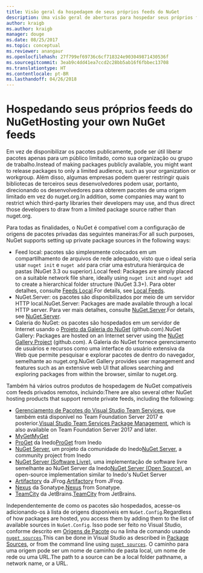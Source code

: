 ```yaml
---
title: Visão geral da hospedagem de seus próprios feeds do NuGet
description: Uma visão geral de aberturas para hospedar seus próprios feeds de pacote do NuGet ou galerias localmente ou remotamente.
author: kraigb
ms.author: kraigb
manager: douge
ms.date: 08/25/2017
ms.topic: conceptual
ms.reviewer: anangaur
ms.openlocfilehash: 27f799ef69736c6cf718324e903049871430536f
ms.sourcegitcommit: 3eab9c4dd41ea7ccd2c28bb5ab16f6fbbec13708
ms.translationtype: HT
ms.contentlocale: pt-BR
ms.lasthandoff: 04/26/2018
---
```

# <a name="hosting-your-own-nuget-feeds"></a><span data-ttu-id="d7817-103">Hospedando seus próprios feeds do NuGet</span><span class="sxs-lookup"><span data-stu-id="d7817-103">Hosting your own NuGet feeds</span></span>

<span data-ttu-id="d7817-104">Em vez de disponibilizar os pacotes publicamente, pode ser útil liberar pacotes apenas para um público limitado, como sua organização ou grupo de trabalho.</span><span class="sxs-lookup"><span data-stu-id="d7817-104">Instead of making packages publicly available, you might want to release packages to only a limited audience, such as your organization or workgroup.</span></span> <span data-ttu-id="d7817-105">Além disso, algumas empresas podem querer restringir quais bibliotecas de terceiros seus desenvolvedores podem usar, portanto, direcionando os desenvolvedores para obterem pacotes de uma origem limitado em vez do nuget.org.</span><span class="sxs-lookup"><span data-stu-id="d7817-105">In addition, some companies may want to restrict which third-party libraries their developers may use, and thus direct those developers to draw from a limited package source rather than nuget.org.</span></span>

<span data-ttu-id="d7817-106">Para todas as finalidades, o NuGet é compatível com a configuração de origens de pacotes privadas das seguintes maneiras:</span><span class="sxs-lookup"><span data-stu-id="d7817-106">For all such purposes, NuGet supports setting up private package sources in the following ways:</span></span>

- <span data-ttu-id="d7817-107">Feed local: pacotes são simplesmente colocados em um compartilhamento de arquivos de rede adequado, visto que o ideal seria usar `nuget init` e `nuget add` para criar uma estrutura hierárquica de pastas (NuGet 3.3 ou superior).</span><span class="sxs-lookup"><span data-stu-id="d7817-107">Local feed: Packages are simply placed on a suitable network file share, ideally using `nuget init` and `nuget add` to create a hierarchical folder structure (NuGet 3.3+).</span></span> <span data-ttu-id="d7817-108">Para obter detalhes, consulte [Feeds Local](../hosting-packages/local-feeds.md).</span><span class="sxs-lookup"><span data-stu-id="d7817-108">For details, see [Local Feeds](../hosting-packages/local-feeds.md).</span></span>
- <span data-ttu-id="d7817-109">NuGet.Server: os pacotes são disponibilizados por meio de um servidor HTTP local.</span><span class="sxs-lookup"><span data-stu-id="d7817-109">NuGet.Server: Packages are made available through a local HTTP server.</span></span> <span data-ttu-id="d7817-110">Para ver mais detalhes, consulte [NuGet.Server](../hosting-packages/nuget-server.md).</span><span class="sxs-lookup"><span data-stu-id="d7817-110">For details, see [NuGet.Server](../hosting-packages/nuget-server.md).</span></span>
- <span data-ttu-id="d7817-111">Galeria do NuGet: os pacotes são hospedados em um servidor de Internet usando o [Projeto da Galeria do NuGet](https://github.com/NuGet/NuGetGallery#build-and-run-the-gallery-in-arbitrary-number-easy-steps) (github.com).</span><span class="sxs-lookup"><span data-stu-id="d7817-111">NuGet Gallery: Packages are hosted on an Internet server using the [NuGet Gallery Project](https://github.com/NuGet/NuGetGallery#build-and-run-the-gallery-in-arbitrary-number-easy-steps) (github.com).</span></span> <span data-ttu-id="d7817-112">A Galeria do NuGet fornece gerenciamento de usuários e recursos como uma interface do usuário extensiva da Web que permite pesquisar e explorar pacotes de dentro do navegador, semelhante ao nuget.org.</span><span class="sxs-lookup"><span data-stu-id="d7817-112">NuGet Gallery provides user management and features such as an extensive web UI that allows searching and exploring packages from within the browser, similar to nuget.org.</span></span>

<span data-ttu-id="d7817-113">Também há vários outros produtos de hospedagem de NuGet compatíveis com feeds privados remotos, incluindo:</span><span class="sxs-lookup"><span data-stu-id="d7817-113">There are also several other NuGet hosting products that support remote private feeds, including the following:</span></span>

- <span data-ttu-id="d7817-114">[Gerenciamento de Pacotes do Visual Studio Team Services](https://www.visualstudio.com/docs/package/nuget/publish), que também está disponível no Team Foundation Server 2017 e posterior.</span><span class="sxs-lookup"><span data-stu-id="d7817-114">[Visual Studio Team Services Package Management](https://www.visualstudio.com/docs/package/nuget/publish), which is also available on Team Foundation Server 2017 and later.</span></span>
- [<span data-ttu-id="d7817-115">MyGet</span><span class="sxs-lookup"><span data-stu-id="d7817-115">MyGet</span></span>](http://myget.org)
- <span data-ttu-id="d7817-116">[ProGet](http://inedo.com/proget) da Inedo</span><span class="sxs-lookup"><span data-stu-id="d7817-116">[ProGet](http://inedo.com/proget) from Inedo</span></span>
- <span data-ttu-id="d7817-117">[NuGet Server](http://nugetserver.net/), um projeto da comunidade do Inedo</span><span class="sxs-lookup"><span data-stu-id="d7817-117">[NuGet Server](http://nugetserver.net/), a community project from Inedo</span></span>
- <span data-ttu-id="d7817-118">[NuGet Server (Software Livre)](http://nuget-server.net), uma implementação de software livre semelhante ao NuGet Server da Inedo</span><span class="sxs-lookup"><span data-stu-id="d7817-118">[NuGet Server (Open Source)](http://nuget-server.net), an open-source implementation similar to Inedo's NuGet Server</span></span>
- <span data-ttu-id="d7817-119">[Artifactory](https://www.jfrog.com/artifactory/) da JFrog.</span><span class="sxs-lookup"><span data-stu-id="d7817-119">[Artifactory](https://www.jfrog.com/artifactory/) from JFrog.</span></span>
- <span data-ttu-id="d7817-120">[Nexus](http://www.sonatype.org/nexus/) da Sonatype.</span><span class="sxs-lookup"><span data-stu-id="d7817-120">[Nexus](http://www.sonatype.org/nexus/) from Sonatype.</span></span>
- <span data-ttu-id="d7817-121">[TeamCity](https://www.jetbrains.com/teamcity/) da JetBrains.</span><span class="sxs-lookup"><span data-stu-id="d7817-121">[TeamCity](https://www.jetbrains.com/teamcity/) from JetBrains.</span></span>

<span data-ttu-id="d7817-122">Independentemente de como os pacotes são hospedados, acesse-os adicionando-os à lista de origens disponíveis em `NuGet.Config`.</span><span class="sxs-lookup"><span data-stu-id="d7817-122">Regardless of how packages are hosted, you access them by adding them to the list of available sources in `NuGet.Config`.</span></span> <span data-ttu-id="d7817-123">Isso pode ser feito no Visual Studio, conforme descrito em [Origens de Pacote](../tools/package-manager-ui.md#package-sources) ou na linha de comando usando [`nuget sources`](../tools/cli-ref-sources.md).</span><span class="sxs-lookup"><span data-stu-id="d7817-123">This can be done in Visual Studio as described in [Package Sources](../tools/package-manager-ui.md#package-sources), or from the command line using [`nuget sources`](../tools/cli-ref-sources.md).</span></span> <span data-ttu-id="d7817-124">O caminho para uma origem pode ser um nome de caminho de pasta local, um nome de rede ou uma URL.</span><span class="sxs-lookup"><span data-stu-id="d7817-124">The path to a source can be a local folder pathname, a network name, or a URL.</span></span>
